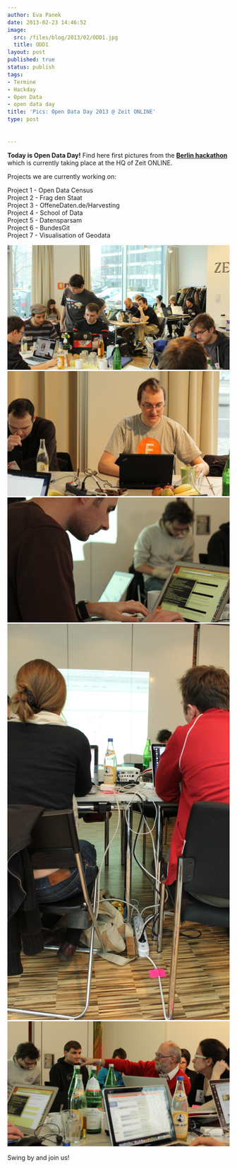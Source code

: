 ```yaml
---
author: Eva Panek
date: 2013-02-23 14:46:52
image:
  src: /files/blog/2013/02/ODD1.jpg
  title: ODD1
layout: post
published: true
status: publish
tags:
- Termine
- Hackday
- Open Data
- open data day
title: 'Pics: Open Data Day 2013 @ Zeit ONLINE'
type: post


---
```


**Today is Open Data Day!** Find here first pictures from the **[Berlin hackathon](http://www.meetup.com/OpenKnowledgeFoundation/Berlin-DE)** which is currently taking place at the HQ of Zeit ONLINE.

Projects we are currently working on:

Project 1 - Open Data Census  
Project 2 - Frag den Staat  
Project 3 - OffeneDaten.de/Harvesting  
Project 4 - School of Data  
Project 5 - Datensparsam  
Project 6 - BundesGit  
Project 7 - Visualisation of Geodata 

![ODD2](/files/blog/2013/02/ODD2.jpg)  
![ODD3](/files/blog/2013/02/ODD3.jpg)  
![ODD4](/files/blog/2013/02/ODD4.jpg)  
![ODD5](/files/blog/2013/02/ODD5.jpg)  
![ODD6](/files/blog/2013/02/ODD6.jpg)

Swing by and join us!

 